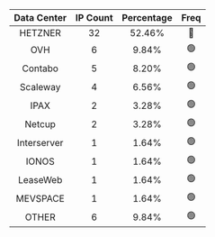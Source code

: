 | Data Center | IP Count | Percentage | Freq |
|:------------:|:--------:|:-----------:|:-----:|
| HETZNER | 32 | 52.46% | 🔴 |
| OVH | 6 | 9.84% | 🟢 |
| Contabo | 5 | 8.20% | 🟢 |
| Scaleway | 4 | 6.56% | 🟢 |
| IPAX | 2 | 3.28% | 🟢 |
| Netcup | 2 | 3.28% | 🟢 |
| Interserver | 1 | 1.64% | 🟢 |
| IONOS | 1 | 1.64% | 🟢 |
| LeaseWeb | 1 | 1.64% | 🟢 |
| MEVSPACE | 1 | 1.64% | 🟢 |
| OTHER | 6 | 9.84% | 🟢 |